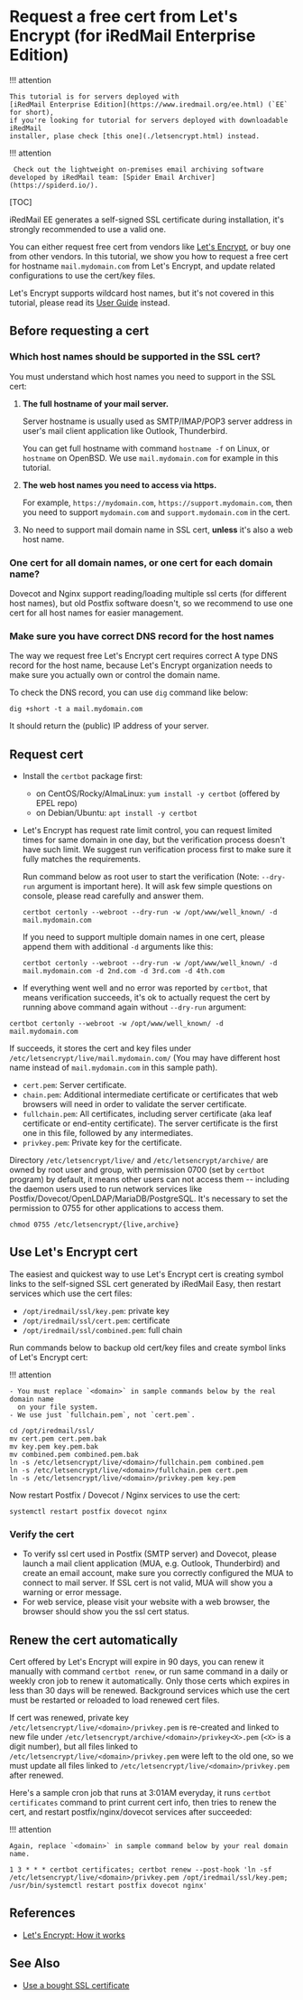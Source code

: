 # Request a free cert from Let's Encrypt (for iRedMail Enterprise Edition)

!!! attention

    This tutorial is for servers deployed with
    [iRedMail Enterprise Edition](https://www.iredmail.org/ee.html) (`EE` for short),
    if you're looking for tutorial for servers deployed with downloadable iRedMail
    installer, plase check [this one](./letsencrypt.html) instead.

!!! attention

	 Check out the lightweight on-premises email archiving software developed by iRedMail team: [Spider Email Archiver](https://spiderd.io/).

[TOC]

iRedMail EE generates a self-signed SSL certificate during installation, it's
strongly recommended to use a valid one.

You can either request free cert from vendors like
[Let's Encrypt](https://letsencrypt.org), or buy one from other vendors.
In this tutorial, we show you how to request a free cert for hostname
`mail.mydomain.com` from Let's Encrypt, and update related configurations to
use the cert/key files.

Let's Encrypt supports wildcard host names, but it's not covered in this
tutorial, please read its [User Guide](https://certbot.eff.org/docs/using.html)
instead.

## Before requesting a cert

### Which host names should be supported in the SSL cert?

You must understand which host names you need to support in the SSL cert:

1. __The full hostname of your mail server.__

    Server hostname is usually used as SMTP/IMAP/POP3 server address in user's
    mail client application like Outlook, Thunderbird.

    You can get full hostname with command `hostname -f` on Linux, or
    `hostname` on OpenBSD. We use `mail.mydomain.com` for example in this tutorial.

1. __The web host names you need to access via https.__

    For example, `https://mydomain.com`, `https://support.mydomain.com`, then
    you need to support `mydomain.com` and `support.mydomain.com` in the cert.

1. No need to support mail domain name in SSL cert, __unless__ it's also a web
   host name.

### One cert for all domain names, or one cert for each domain name?

Dovecot and Nginx support reading/loading multiple ssl certs (for different
host names), but old Postfix software doesn't, so we recommend to use one cert
for all host names for easier management.

### Make sure you have correct DNS record for the host names

The way we request free Let's Encrypt cert requires correct A type DNS record
for the host name, because Let's Encrypt organization needs to make sure
you actually own or control the domain name.

To check the DNS record, you can use `dig` command like below:

```
dig +short -t a mail.mydomain.com
```

It should return the (public) IP address of your server.

## Request cert

* Install the `certbot` package first:
    * on CentOS/Rocky/AlmaLinux: `yum install -y certbot` (offered by EPEL repo)
    * on Debian/Ubuntu: `apt install -y certbot`

* Let's Encrypt has request rate limit control, you can request limited times
  for same domain in one day, but the verification process doesn't have such
  limit. We suggest run verification process first to make sure it fully matches
  the requirements.

    Run command below as root user to start the verification (Note: `--dry-run`
    argument is important here). It will ask few simple questions on console,
    please read carefully and answer them.

    ```
    certbot certonly --webroot --dry-run -w /opt/www/well_known/ -d mail.mydomain.com
    ```

    If you need to support multiple domain names in one cert, please append them
    with additional `-d` arguments like this:

    ```
    certbot certonly --webroot --dry-run -w /opt/www/well_known/ -d mail.mydomain.com -d 2nd.com -d 3rd.com -d 4th.com
    ```

* If everything went well and no error was reported by `certbot`, that means
  verification succeeds, it's ok to actually request the cert by running above
  command again without `--dry-run` argument:

```
certbot certonly --webroot -w /opt/www/well_known/ -d mail.mydomain.com
```

If succeeds, it stores the cert and key files under
`/etc/letsencrypt/live/mail.mydomain.com/` (You may have different host name
instead of `mail.mydomain.com` in this sample path).

* `cert.pem`: Server certificate.
* `chain.pem`: Additional intermediate certificate or certificates that web
  browsers will need in order to validate the server certificate.
* `fullchain.pem`: All certificates, including server certificate (aka leaf
  certificate or end-entity certificate). The server certificate is the first
  one in this file, followed by any intermediates.
* `privkey.pem`: Private key for the certificate.

Directory `/etc/letsencrypt/live/` and `/etc/letsencrypt/archive/` are owned by
root user and group, with permission 0700 (set by `certbot` program) by
default, it means other users can not access them -- including the daemon users
used to run network services like Postfix/Dovecot/OpenLDAP/MariaDB/PostgreSQL.
It's necessary to set the permission to 0755 for other applications to access them.

```
chmod 0755 /etc/letsencrypt/{live,archive}
```

## Use Let's Encrypt cert

The easiest and quickest way to use Let's Encrypt cert is creating symbol links
to the self-signed SSL cert generated by iRedMail Easy, then
restart services which use the cert files:

* `/opt/iredmail/ssl/key.pem`: private key
* `/opt/iredmail/ssl/cert.pem`: certificate
* `/opt/iredmail/ssl/combined.pem`: full chain

Run commands below to backup old cert/key files and create symbol links of
Let's Encrypt cert:

!!! attention

    - You must replace `<domain>` in sample commands below by the real domain name
      on your file system.
    - We use just `fullchain.pem`, not `cert.pem`.

```
cd /opt/iredmail/ssl/
mv cert.pem cert.pem.bak
mv key.pem key.pem.bak
mv combined.pem combined.pem.bak
ln -s /etc/letsencrypt/live/<domain>/fullchain.pem combined.pem
ln -s /etc/letsencrypt/live/<domain>/fullchain.pem cert.pem
ln -s /etc/letsencrypt/live/<domain>/privkey.pem key.pem
```

Now restart Postfix / Dovecot / Nginx services to use the cert:

```
systemctl restart postfix dovecot nginx
```

### Verify the cert

* To verify ssl cert used in Postfix (SMTP server) and Dovecot, please launch a
  mail client application (MUA, e.g. Outlook, Thunderbird) and create an email
  account, make sure you correctly configured the MUA to connect to mail
  server. If SSL cert is not valid, MUA will show you a warning or error message.
* For web service, please visit your website with a web browser, the browser
  should show you the ssl cert status.

## Renew the cert automatically

Cert offered by Let's Encrypt will expire in 90 days, you can renew it manually
with command `certbot renew`, or run same command in a daily or weekly cron
job to renew it automatically. Only those certs which expires in less than
30 days will be renewed. Background services which use the cert must be
restarted or reloaded to load renewed cert files.

If cert was renewed, private key `/etc/letsencrypt/live/<domain>/privkey.pem`
is re-created and linked to new file under `/etc/letsencrypt/archive/<domain>/privkey<X>.pem`
(`<X>` is a digit number), but all files linked to
`/etc/letsencrypt/live/<domain>/privkey.pem` were left to the old one,
so we must update all files linked to `/etc/letsencrypt/live/<domain>/privkey.pem`
after renewed.

Here's a sample cron job that runs at 3:01AM everyday, it runs `certbot certificates`
command to print current cert info, then tries to renew the cert, and restart postfix/nginx/dovecot services
after succeeded:

!!! attention

    Again, replace `<domain>` in sample command below by your real domain name.

```
1 3 * * * certbot certificates; certbot renew --post-hook 'ln -sf /etc/letsencrypt/live/<domain>/privkey.pem /opt/iredmail/ssl/key.pem; /usr/bin/systemctl restart postfix dovecot nginx'
```

## References

* [Let's Encrypt: How it works](https://letsencrypt.org/how-it-works/)

## See Also

* [Use a bought SSL certificate](./use.a.bought.ssl.certificate.html)
